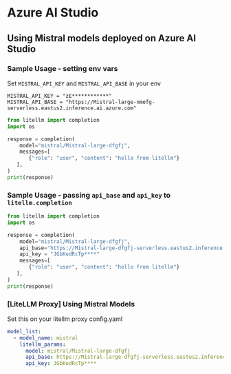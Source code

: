 # Azure AI Studio

## Using Mistral models deployed on Azure AI Studio

### Sample Usage - setting env vars 

Set `MISTRAL_API_KEY` and `MISTRAL_API_BASE` in your env
```shell
MISTRAL_API_KEY = "zE************"
MISTRAL_API_BASE = "https://Mistral-large-nmefg-serverless.eastus2.inference.ai.azure.com"
```

```python
from litellm import completion
import os

response = completion(
    model="mistral/Mistral-large-dfgfj", 
    messages=[
       {"role": "user", "content": "hello from litellm"}
   ],
)
print(response)
```

### Sample Usage - passing `api_base` and `api_key` to `litellm.completion`
```python
from litellm import completion
import os

response = completion(
    model="mistral/Mistral-large-dfgfj", 
    api_base="https://Mistral-large-dfgfj-serverless.eastus2.inference.ai.azure.com",
    api_key = "JGbKodRcTp****"
    messages=[
       {"role": "user", "content": "hello from litellm"}
   ],
)
print(response)
```

### [LiteLLM Proxy] Using Mistral Models 

Set this on your litellm proxy config.yaml
```yaml
model_list:
  - model_name: mistral
    litellm_params:
      model: mistral/Mistral-large-dfgfj
      api_base: https://Mistral-large-dfgfj-serverless.eastus2.inference.ai.azure.com
      api_key: JGbKodRcTp****
```


